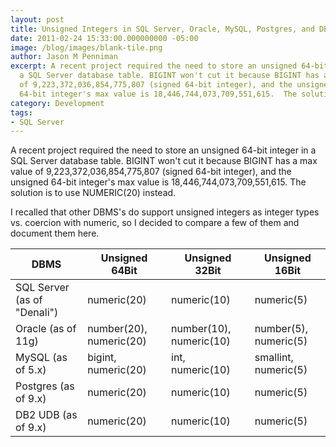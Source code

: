 ```yaml
---
layout: post
title: Unsigned Integers in SQL Server, Oracle, MySQL, Postgres, and DB2
date: 2011-02-24 15:33:00.000000000 -05:00
image: /blog/images/blank-tile.png
author: Jason M Penniman
excerpt: A recent project required the need to store an unsigned 64-bit integer in
  a SQL Server database table. BIGINT won't cut it because BIGINT has a max value
  of 9,223,372,036,854,775,807 (signed 64-bit integer), and the unsigned
  64-bit integer's max value is 18,446,744,073,709,551,615.  The solution...
category: Development
tags:
- SQL Server
---
```

A recent project required the need to store an unsigned 64-bit integer in a SQL Server database table. BIGINT won't cut it because BIGINT has a max value of 9,223,372,036,854,775,807 (signed 64-bit integer), and the unsigned 64-bit integer's max value is 18,446,744,073,709,551,615.  The solution is to use NUMERIC(20) instead.

I recalled that other DBMS's do support unsigned integers as integer types vs. coercion with numeric, so I decided to compare a few of them and document them here.

<table class="table table-striped table-responsive">
  <thead>
    <tr>
      <th>DBMS</th>
      <th>Unsigned 64Bit</th>
      <th>Unsigned 32Bit</th>
      <th>Unsigned 16Bit</th>
    </tr>
  </thead>
  <tbody>
    <tr>
      <td>SQL Server (as of "Denali")</td>
      <td>numeric(20)</td>
      <td>numeric(10)</td>
      <td>numeric(5)</td>
    </tr>
    <tr>
      <td>Oracle (as of 11g)</td>
      <td>number(20), numeric(20)</td>
      <td>number(10), numeric(10)</td>
      <td>number(5), numeric(5)</td>
    </tr>
    <tr>
      <td>MySQL (as of 5.x)</td>
      <td>bigint, numeric(20)</td>
      <td>int, numeric(10)</td>
      <td>smallint, numeric(5)</td>
    </tr>
    <tr>
      <td>Postgres (as of 9.x)</td>
      <td>numeric(20)</td>
      <td>numeric(10)</td>
      <td>numeric(5)</td>
    </tr>
    <tr>
      <td>DB2 UDB (as of 9.x)</td>
      <td>numeric(20)</td>
      <td>numeric(10)</td>
      <td>numeric(5)</td>
    </tr>
  </tbody>
</table>